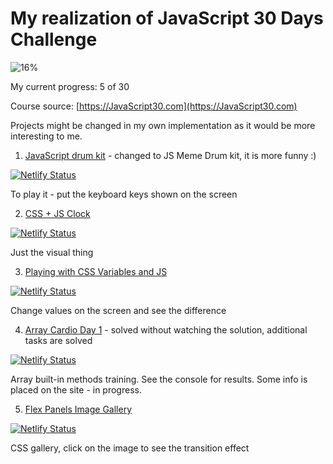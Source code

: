 # My realization of JavaScript 30 Days Challenge

![16%](https://progress-bar.dev/16)

My current progress: 5 of 30


Course source: [https://JavaScript30.com](https://JavaScript30.com)

Projects might be changed in my own implementation as it would be more interesting to me.

1. [JavaScript drum kit](https://meme-drum-machine.netlify.app) - changed to JS Meme Drum kit, it is more funny :)

[![Netlify Status](https://api.netlify.com/api/v1/badges/422b5925-3b03-4630-b864-aecfaa367a7c/deploy-status)](https://app.netlify.com/sites/meme-drum-machine/deploys)

To play it - put the keyboard keys shown on the screen

2. [CSS + JS Clock](https://tikatak.netlify.app)

[![Netlify Status](https://api.netlify.com/api/v1/badges/152ca118-447c-46ce-a2c0-e0ff7c2da6a9/deploy-status)](https://app.netlify.com/sites/tikatak/deploys)

Just the visual thing

3. [Playing with CSS Variables and JS](https://simplepshop.netlify.app)

[![Netlify Status](https://api.netlify.com/api/v1/badges/fe690656-e6ef-4e36-8a38-8066dfc56b52/deploy-status)](https://app.netlify.com/sites/simplepshop/deploys)

Change values on the screen and see the difference

4. [Array Cardio Day 1](https://arrays-cardio.netlify.app) - solved without watching the solution, additional tasks are solved

[![Netlify Status](https://api.netlify.com/api/v1/badges/bda7b4ca-9509-49f8-9500-5cd6162fa505/deploy-status)](https://app.netlify.com/sites/arrays-cardio/deploys)

Array built-in methods training. See the console for results. Some info is placed on the site - in progress.

5. [Flex Panels Image Gallery](https://flex-img-gallery.netlify.app)

[![Netlify Status](https://api.netlify.com/api/v1/badges/f87a51b8-0ad6-458c-8d1e-645670ee1c54/deploy-status)](https://app.netlify.com/sites/flex-img-gallery/deploys)

CSS gallery, click on the image to see the transition effect
